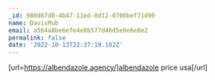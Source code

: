 ```yaml
---
_id: 980d67d0-4b47-11ed-8d12-0700bef71d99
name: DavisMub
email: a564a8be6efe4e0b577d46d5e0e6e8e2
permalink: false
date: '2022-10-13T22:37:19.102Z'
---
```

[url=https://albendazole.agency/]albendazole price usa[/url]
